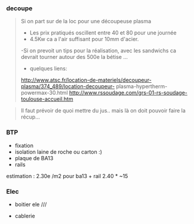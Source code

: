 ### decoupe 
>Si on part sur de la loc pour une découpeuse plasma
>
>- Les prix pratiqués oscillent entre 40 et 80 pour une journée
>- 4.5Kw ca a l'air suffisant pour 10mm d'acier.
>
>-Si on prevoit un tips pour la réalisation, avec les sandwichs ca
>devrait tourner autour des 500e la bétise ...
>- quelques liens:
>
>http://www.atsc.fr/location-de-materiels/decoupeur-plasma/374_489/location-decoupeur-
>plasma-hypertherm-powermax-30.html
>http://www.rssoudage.com/grs-01-rs-soudage-toulouse-accueil.htm

>Il faut prévoir de quoi mettre du jus.. mais là on doit pouvoir faire
>la récup...


### BTP


* fixation 
* isolation laine de roche ou carton :)
* plaque de BA13 
* rails

estimation : 2.30e /m2 pour ba13 + rail 2.40 * ~15

### Elec
* boitier ele ///

* cablerie  
    
